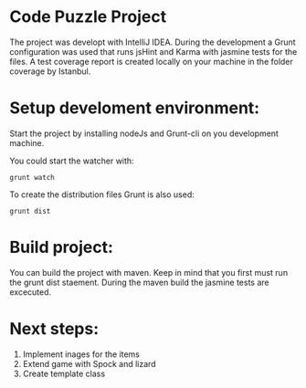 **Code Puzzle Project**
=======================

The project was developt with IntelliJ IDEA. During the development a Grunt configuration was used that runs jsHint and Karma with jasmine tests for the files. A test coverage report is created locally on your machine in the folder coverage by Istanbul.

**Setup develoment environment:**
=================================

Start the project by installing nodeJs and Grunt-cli on you development machine.

You could start the watcher with:

    grunt watch

To create the distribution files Grunt is also used:

    grunt dist

**Build project:**
==================

You can build the project with maven. Keep in mind that you first must run the grunt dist staement.
During the maven build the jasmine tests are excecuted.

**Next steps:**
==================

 1. Implement inages for the items
 2. Extend game with Spock and lizard
 3. Create template class
